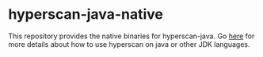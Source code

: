 # hyperscan-java-native

This repository provides the native binaries for hyperscan-java. Go [here](https://github.com/gliwka/hyperscan-java) for more details about how to use hyperscan on java or other JDK languages.